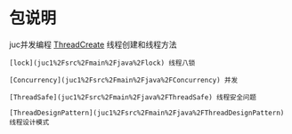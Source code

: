 # 包说明
juc并发编程
    [ThreadCreate](juc1%2Fsrc%2Fmain%2Fjava%2FThreadCreate) 线程创建和线程方法

    [lock](juc1%2Fsrc%2Fmain%2Fjava%2Flock) 线程八锁
    
    [Concurrency](juc1%2Fsrc%2Fmain%2Fjava%2FConcurrency) 并发
    
    [ThreadSafe](juc1%2Fsrc%2Fmain%2Fjava%2FThreadSafe) 线程安全问题

    [ThreadDesignPattern](juc1%2Fsrc%2Fmain%2Fjava%2FThreadDesignPattern) 线程设计模式